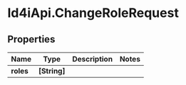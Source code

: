 # Id4iApi.ChangeRoleRequest

## Properties
Name | Type | Description | Notes
------------ | ------------- | ------------- | -------------
**roles** | **[String]** |  | 



